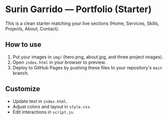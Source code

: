 # Surin Garrido — Portfolio (Starter)

This is a clean starter matching your live sections (Home, Services, Skills, Projects, About, Contact).

## How to use
1. Put your images in `img/` (hero.png, about.jpg, and three project images).
2. Open `index.html` in your browser to preview.
3. Deploy to GitHub Pages by pushing these files to your repository's `main` branch.

## Customize
- Update text in `index.html`.
- Adjust colors and layout in `style.css`.
- Edit interactions in `script.js`.
